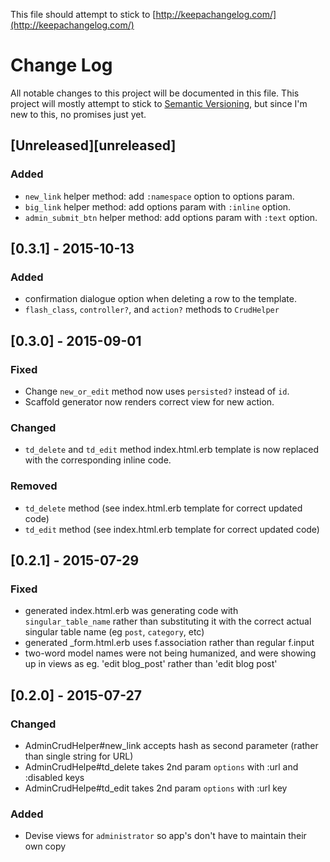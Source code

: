 This file should attempt to stick to [http://keepachangelog.com/](http://keepachangelog.com/)

# Change Log
All notable changes to this project will be documented in this file.
This project will mostly attempt to stick to [Semantic Versioning](http://semver.org/), but since I'm new to this, no promises just yet.

## [Unreleased][unreleased]
### Added
- `new_link` helper method: add `:namespace` option to options param.
- `big_link` helper method: add options param with `:inline` option.
- `admin_submit_btn` helper method: add options param with `:text` option.

## [0.3.1] - 2015-10-13
### Added
- confirmation dialogue option when deleting a row to the template.
- `flash_class`, `controller?`, and `action?` methods to `CrudHelper`

## [0.3.0] - 2015-09-01
### Fixed
- Change `new_or_edit` method now uses `persisted?` instead of `id`.
- Scaffold generator now renders correct view for new action.

### Changed
- `td_delete` and `td_edit` method index.html.erb template is now replaced with the corresponding inline code.

### Removed
- `td_delete` method (see index.html.erb template for correct updated code)
- `td_edit` method (see index.html.erb template for correct updated code)

## [0.2.1] - 2015-07-29
### Fixed
- generated index.html.erb was generating code with `singular_table_name` rather than substituting it with the correct actual singular table name (eg `post`, `category`, etc)
- generated _form.html.erb uses f.association rather than regular f.input
- two-word model names were not being humanized, and were showing up in views as eg. 'edit blog_post' rather than 'edit blog post'

## [0.2.0] - 2015-07-27
### Changed
- AdminCrudHelper#new_link accepts hash as second parameter (rather than single string for URL)
- AdminCrudHelpe#td_delete takes 2nd param `options` with :url and :disabled keys
- AdminCrudHelpe#td_edit takes 2nd param `options` with :url key

### Added
- Devise views for `administrator` so app's don't have to maintain their own copy
